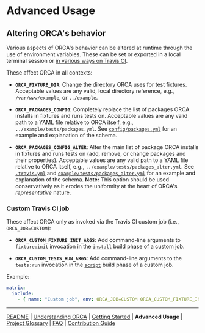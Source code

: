 # Advanced Usage

## Altering ORCA's behavior

Various aspects of ORCA's behavior can be altered at runtime through the use of environment variables. These can be set or exported in a local terminal session or [in various ways on Travis CI](https://docs.travis-ci.com/user/environment-variables/).

These affect ORCA in all contexts:

* <a name="ORCA_FIXTURE_DIR"></a>**`ORCA_FIXTURE_DIR`**: Change the directory ORCA uses for test fixtures. Acceptable values are any valid, local directory reference, e.g., `/var/www/example`, or `../example`.

* <a name="ORCA_PACKAGES_CONFIG"></a>**`ORCA_PACKAGES_CONFIG`**: Completely replace the list of packages ORCA installs in fixtures and runs tests on. Acceptable values are any valid path to a YAML file relative to ORCA itself, e.g., `../example/tests/packages.yml`. See [`config/packages.yml`](../config/packages.yml) for an example and explanation of the schema.

* <a name="ORCA_PACKAGES_CONFIG_ALTER"></a>**`ORCA_PACKAGES_CONFIG_ALTER`**: Alter the main list of package ORCA installs in fixtures and runs tests on (add, remove, or change packages and their properties). Acceptable values are any valid path to a YAML file relative to ORCA itself, e.g., `../example/tests/packages_alter.yml`. See [`.travis.yml`](../.travis.yml) and [`example/tests/packages_alter.yml`](../example/tests/packages_alter.yml) for an example and explanation of the schema. **Note:** This option should be used conservatively as it erodes the uniformity at the heart of ORCA's _representative_ nature.

### Custom Travis CI job

These affect ORCA only as invoked via the Travis CI custom job (i.e., `ORCA_JOB=CUSTOM`):

* <a name="ORCA_CUSTOM_FIXTURE_INIT_ARGS"></a>**`ORCA_CUSTOM_FIXTURE_INIT_ARGS`**: Add command-line arguments to `fixture:init` invocation in the [`install`](../bin/travis/install.sh) build phase of a custom job.

* <a name="ORCA_CUSTOM_TESTS_RUN_ARGS"></a>**`ORCA_CUSTOM_TESTS_RUN_ARGS`**: Add command-line arguments to the `tests:run` invocation in the [`script`](../bin/travis/script.sh) build phase of a custom job.

Example:

```yaml
matrix:
  include:
    - { name: "Custom job", env: ORCA_JOB=CUSTOM ORCA_CUSTOM_FIXTURE_INIT_ARGS="--profile=lightning" ORCA_CUSTOM_TESTS_RUN_ARGS="--sut-only" }

```

---

[README](README.md)
| [Understanding ORCA](understanding-orca.md)
| [Getting Started](getting-started.md)
| **Advanced Usage**
| [Project Glossary](glossary.md)
| [FAQ](faq.md)
| [Contribution Guide](CONTRIBUTING.md)
